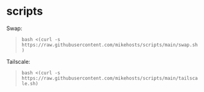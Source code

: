# scripts

Swap: 
>```bash <(curl -s https://raw.githubusercontent.com/mikehosts/scripts/main/swap.sh)```


Tailscale:
>```bash <(curl -s https://raw.githubusercontent.com/mikehosts/scripts/main/tailscale.sh)```
